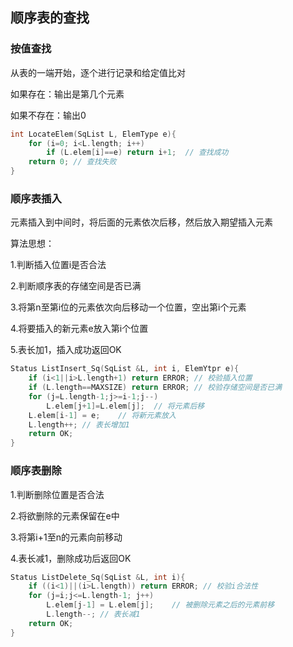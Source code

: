 ## 顺序表的查找

### 按值查找

从表的一端开始，逐个进行记录和给定值比对

如果存在：输出是第几个元素

如果不存在：输出0

```c
int LocateElem(SqList L, ElemType e){
	for (i=0; i<L.length; i++)
		if (L.elem[i]==e) return i+1;  // 查找成功
	return 0; // 查找失败
}
```

### 顺序表插入

元素插入到中间时，将后面的元素依次后移，然后放入期望插入元素

算法思想：

1.判断插入位置i是否合法

2.判断顺序表的存储空间是否已满

3.将第n至第i位的元素依次向后移动一个位置，空出第i个元素

4.将要插入的新元素e放入第i个位置

5.表长加1，插入成功返回OK

```c
Status ListInsert_Sq(SqList &L, int i, ElemYtpr e){
	if (i<1||i>L.length+1) return ERROR; // 校验插入位置
	if (L.length==MAXSIZE) return ERROR; // 校验存储空间是否已满
	for (j=L.length-1;j>=i-1;j--)
		L.elem[j+1]=L.elem[j];	// 将元素后移
	L.elem[i-1] = e;	// 将新元素放入
	L.length++;	// 表长增加1
	return OK;
}
```

### 顺序表删除

1.判断删除位置是否合法

2.将欲删除的元素保留在e中

3.将第i+1至n的元素向前移动

4.表长减1，删除成功后返回OK

```c
Status ListDelete_Sq(SqList &L, int i){
	if ((i<1)||(i>L.length)) return ERROR; // 校验i合法性
	for (j=i;j<=L.length-1; j++)
		L.elem[j-1] = L.elem[j];	// 被删除元素之后的元素前移
		L.length--;	// 表长减1
   	return OK;
}
```

